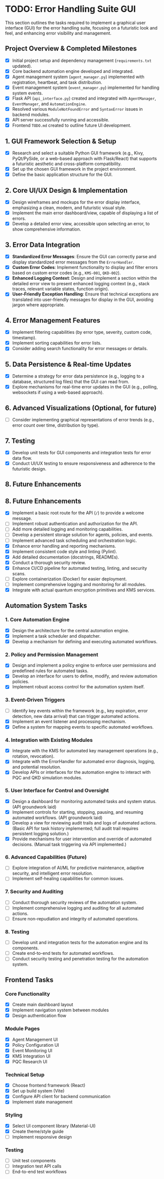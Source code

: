 # TODO: Error Handling Suite GUI

This section outlines the tasks required to implement a graphical user interface (GUI) for the error handling suite, focusing on a futuristic look and feel, and enhancing error visibility and management.

## Project Overview & Completed Milestones
- [x] Initial project setup and dependency management (`requirements.txt` updated).
- [x] Core backend automation engine developed and integrated.
- [x] Agent management system (`agent_manager.py`) implemented with registration, heartbeat, and task distribution.
- [x] Event management system (`event_manager.py`) implemented for handling system events.
- [x] Flask API (`api_interface.py`) created and integrated with `AgentManager`, `EventManager`, and `AutomationEngine`.
- [x] Resolved various `ModuleNotFoundError` and `SyntaxError` issues in backend modules.
- [x] API server successfully running and accessible.
- [x] Frontend `TODO.md` created to outline future UI development.

## 1. GUI Framework Selection & Setup
- [x] Research and select a suitable Python GUI framework (e.g., Kivy, PyQt/PySide, or a web-based approach with Flask/React) that supports a futuristic aesthetic and cross-platform compatibility.
- [x] Set up the chosen GUI framework in the project environment.
- [x] Define the basic application structure for the GUI.

## 2. Core UI/UX Design & Implementation
- [x] Design wireframes and mockups for the error display interface, emphasizing a clean, modern, and futuristic visual style.
- [x] Implement the main error dashboard/view, capable of displaying a list of errors.
- [x] Develop a detailed error view, accessible upon selecting an error, to show comprehensive information.

## 3. Error Data Integration
- [x] **Standardized Error Messages**: Ensure the GUI can correctly parse and display standardized error messages from the `ErrorHandler`.
- [x] **Custom Error Codes**: Implement functionality to display and filter errors based on custom error codes (e.g., `KMS-001`, `QKD-002`).
- [x] **Enhanced Logging Context**: Design and implement a section within the detailed error view to present enhanced logging context (e.g., stack traces, relevant variable states, function origin).
- [x] **User-Friendly Exception Handling**: Ensure that technical exceptions are translated into user-friendly messages for display in the GUI, avoiding jargon where appropriate.

## 4. Error Management Features
- [x] Implement filtering capabilities (by error type, severity, custom code, timestamp).
- [x] Implement sorting capabilities for error lists.
- [x] Consider adding search functionality for error messages or details.

## 5. Data Persistence & Real-time Updates
- [x] Determine a strategy for error data persistence (e.g., logging to a database, structured log files) that the GUI can read from.
- [x] Explore mechanisms for real-time error updates in the GUI (e.g., polling, websockets if using a web-based approach).

## 6. Advanced Visualizations (Optional, for future)
- [ ] Consider implementing graphical representations of error trends (e.g., error count over time, distribution by type).

## 7. Testing
- [x] Develop unit tests for GUI components and integration tests for error data flow.
- [x] Conduct UI/UX testing to ensure responsiveness and adherence to the futuristic design.

## 8. Future Enhancements
## 8. Future Enhancements
- [x] Implement a basic root route for the API (`/`) to provide a welcome message.
- [ ] Implement robust authentication and authorization for the API.
- [ ] Add more detailed logging and monitoring capabilities.
- [ ] Develop a persistent storage solution for agents, policies, and events.
- [ ] Implement advanced task scheduling and orchestration logic.
- [x] Enhance error handling and reporting mechanisms.
- [x] Implement consistent code style and linting (Pylint).
- [x] Add detailed documentation (docstrings, READMEs).
- [x] Conduct a thorough security review.
- [x] Enhance CI/CD pipeline for automated testing, linting, and security scans.
- [ ] Explore containerization (Docker) for easier deployment.
- [ ] Implement comprehensive logging and monitoring for all modules.
- [x] Integrate with actual quantum encryption primitives and KMS services.

## Automation System Tasks
### 1. Core Automation Engine
- [x] Design the architecture for the central automation engine.
- [x] Implement a task scheduler and dispatcher.
- [x] Develop a mechanism for defining and executing automated workflows.

### 2. Policy and Permission Management
- [x] Design and implement a policy engine to enforce user permissions and predefined rules for automated tasks.
- [x] Develop an interface for users to define, modify, and review automation policies.
- [x] Implement robust access control for the automation system itself.

### 3. Event-Driven Triggers
- [ ] Identify key events within the framework (e.g., key expiration, error detection, new data arrival) that can trigger automated actions.
- [x] Implement an event listener and processing mechanism.
- [x] Define a system for mapping events to specific automated workflows.

### 4. Integration with Existing Modules
- [x] Integrate with the KMS for automated key management operations (e.g., rotation, revocation).
- [x] Integrate with the ErrorHandler for automated error diagnosis, logging, and potential resolution.
- [x] Develop APIs or interfaces for the automation engine to interact with PQC and QKD simulation modules.

### 5. User Interface for Control and Oversight
- [x] Design a dashboard for monitoring automated tasks and system status. (API groundwork laid)
- [x] Implement controls for starting, stopping, pausing, and resuming automated workflows. (API groundwork laid)
- [x] Develop a view for reviewing audit trails and logs of automated actions. (Basic API for task history implemented; full audit trail requires persistent logging solution.)
- [x] Provide mechanisms for user intervention and override of automated decisions. (Manual task triggering via API implemented.)

### 6. Advanced Capabilities (Future)
- [ ] Explore integration of AI/ML for predictive maintenance, adaptive security, and intelligent error resolution.
- [ ] Implement self-healing capabilities for common issues.

### 7. Security and Auditing
- [ ] Conduct thorough security reviews of the automation system.
- [ ] Implement comprehensive logging and auditing for all automated actions.
- [ ] Ensure non-repudiation and integrity of automated operations.

### 8. Testing
- [ ] Develop unit and integration tests for the automation engine and its components.
- [ ] Create end-to-end tests for automated workflows.
- [ ] Conduct security testing and penetration testing for the automation system.

## Frontend Tasks
### Core Functionality
- [x] Create main dashboard layout
- [x] Implement navigation system between modules
- [x] Design authentication flow

### Module Pages
- [x] Agent Management UI
- [x] Policy Configuration UI
- [x] Event Monitoring UI
- [x] KMS Integration UI
- [x] PQC Research UI

### Technical Setup
- [x] Choose frontend framework (React)
- [x] Set up build system (Vite)
- [x] Configure API client for backend communication
- [x] Implement state management

### Styling
- [x] Select UI component library (Material-UI)
- [x] Create theme/style guide
- [ ] Implement responsive design

### Testing
- [ ] Unit test components
- [ ] Integration test API calls
- [ ] End-to-end test workflows